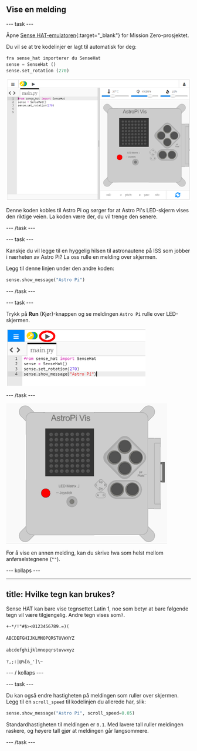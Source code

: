 ## Vise en melding

\--- task \---

Åpne [Sense HAT-emulatoren](https://trinket.io/mission-zero){:target="_blank"} for Mission Zero-prosjektet.

Du vil se at tre kodelinjer er lagt til automatisk for deg:

```python
fra sense_hat importerer du SenseHat
sense = SenseHat ()
sense.set_rotation (270)
```

![sense hat-emulator](images/sense-hat-emulator2.png)

Denne koden kobles til Astro Pi og sørger for at Astro Pi's LED-skjerm vises den riktige veien. La koden være der, du vil trenge den senere.

\--- /task \---

\--- task \---

Kanskje du vil legge til en hyggelig hilsen til astronautene på ISS som jobber i nærheten av Astro Pi? La oss rulle en melding over skjermen.

Legg til denne linjen under den andre koden:

```python
sense.show_message("Astro Pi")
```

\--- /task \---

\--- task \---

Trykk på **Run** (Kjør)-knappen og se meldingen `Astro Pi` rulle over LED-skjermen.

![vis meldingskoden click run](images/show-message-code-annotated.PNG)

\--- /task \---

![Bla i meldinger](images/scroll-message.gif)

For å vise en annen melding, kan du skrive hva som helst mellom anførselstegnene (`""`).

\--- kollaps \---

* * *

## title: Hvilke tegn kan brukes?

Sense HAT kan bare vise tegnsettet Latin 1, noe som betyr at bare følgende tegn vil være tilgjengelig. Andre tegn vises som`?`.

    +-*/!"#$><0123456789.=)(
    
    ABCDEFGHIJKLMNOPQRSTUVWXYZ
    
    abcdefghijklmnopqrstuvwxyz
    
    ?,;:|@%[&_']\~
    

\--- / kollaps \---

\--- task \---

Du kan også endre hastigheten på meldingen som ruller over skjermen. Legg til en `scroll_speed` til kodelinjen du allerede har, slik:

```python
sense.show_message("Astro Pi", scroll_speed=0.05)
```

Standardhastigheten til meldingen er `0.1`. Med lavere tall ruller meldingen raskere, og høyere tall gjør at meldingen går langsommere.

\--- /task \---